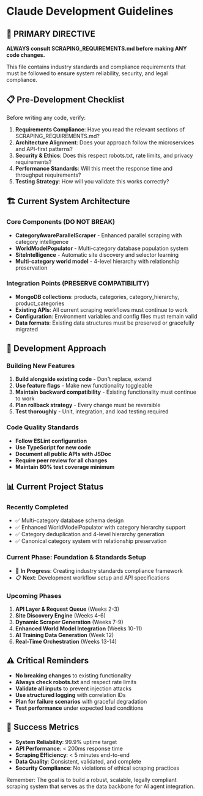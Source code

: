 # Claude Development Guidelines

## 🎯 PRIMARY DIRECTIVE
**ALWAYS consult SCRAPING_REQUIREMENTS.md before making ANY code changes.**

This file contains industry standards and compliance requirements that must be followed to ensure system reliability, security, and legal compliance.

## 📋 Pre-Development Checklist

Before writing any code, verify:

1. **Requirements Compliance**: Have you read the relevant sections of SCRAPING_REQUIREMENTS.md?
2. **Architecture Alignment**: Does your approach follow the microservices and API-first patterns?
3. **Security & Ethics**: Does this respect robots.txt, rate limits, and privacy requirements?
4. **Performance Standards**: Will this meet the response time and throughput requirements?
5. **Testing Strategy**: How will you validate this works correctly?

## 🏗️ Current System Architecture

### Core Components (DO NOT BREAK)
- **CategoryAwareParallelScraper** - Enhanced parallel scraping with category intelligence
- **WorldModelPopulator** - Multi-category database population system
- **SiteIntelligence** - Automatic site discovery and selector learning
- **Multi-category world model** - 4-level hierarchy with relationship preservation

### Integration Points (PRESERVE COMPATIBILITY)
- **MongoDB collections**: products, categories, category_hierarchy, product_categories
- **Existing APIs**: All current scraping workflows must continue to work
- **Configuration**: Environment variables and config files must remain valid
- **Data formats**: Existing data structures must be preserved or gracefully migrated

## 🚀 Development Approach

### Building New Features
1. **Build alongside existing code** - Don't replace, extend
2. **Use feature flags** - Make new functionality toggleable
3. **Maintain backward compatibility** - Existing functionality must continue to work
4. **Plan rollback strategy** - Every change must be reversible
5. **Test thoroughly** - Unit, integration, and load testing required

### Code Quality Standards
- **Follow ESLint configuration**
- **Use TypeScript for new code**
- **Document all public APIs with JSDoc**
- **Require peer review for all changes**
- **Maintain 80% test coverage minimum**

## 📊 Current Project Status

### Recently Completed
- ✅ Multi-category database schema design
- ✅ Enhanced WorldModelPopulator with category hierarchy support
- ✅ Category deduplication and 4-level hierarchy generation
- ✅ Canonical category system with relationship preservation

### Current Phase: Foundation & Standards Setup
- 🔄 **In Progress**: Creating industry standards compliance framework
- 📋 **Next**: Development workflow setup and API specifications

### Upcoming Phases
1. **API Layer & Request Queue** (Weeks 2-3)
2. **Site Discovery Engine** (Weeks 4-6)  
3. **Dynamic Scraper Generation** (Weeks 7-9)
4. **Enhanced World Model Integration** (Weeks 10-11)
5. **AI Training Data Generation** (Week 12)
6. **Real-Time Orchestration** (Weeks 13-14)

## ⚠️ Critical Reminders

- **No breaking changes** to existing functionality
- **Always check robots.txt** and respect rate limits
- **Validate all inputs** to prevent injection attacks
- **Use structured logging** with correlation IDs
- **Plan for failure scenarios** with graceful degradation
- **Test performance** under expected load conditions

## 🎯 Success Metrics

- **System Reliability**: 99.9% uptime target
- **API Performance**: < 200ms response time
- **Scraping Efficiency**: < 5 minutes end-to-end
- **Data Quality**: Consistent, validated, and complete
- **Security Compliance**: No violations of ethical scraping practices

Remember: The goal is to build a robust, scalable, legally compliant scraping system that serves as the data backbone for AI agent integration.